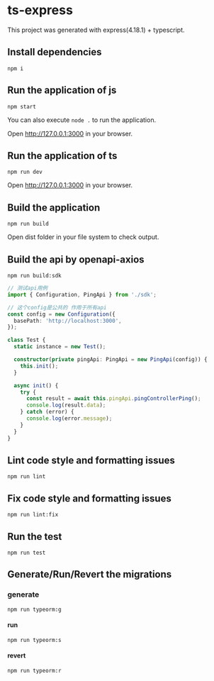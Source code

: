 # ts-express

This project was generated with express(4.18.1) + typescript.

## Install dependencies

```
npm i
```

## Run the application of js

```
npm start
```

You can also execute `node .` to run the application.

Open http://127.0.0.1:3000 in your browser.

## Run the application of ts

```
npm run dev
```

Open http://127.0.0.1:3000 in your browser.

## Build the application

```
npm run build
```

Open dist folder in your file system to check output.

## Build the api by openapi-axios

```
npm run build:sdk
```

```typescript
// 测试api用例
import { Configuration, PingApi } from './sdk';

// 这个config是公共的 作用于所有api
const config = new Configuration({
  basePath: 'http://localhost:3000',
});

class Test {
  static instance = new Test();

  constructor(private pingApi: PingApi = new PingApi(config)) {
    this.init();
  }

  async init() {
    try {
      const result = await this.pingApi.pingControllerPing();
      console.log(result.data);
    } catch (error) {
      console.log(error.message);
    }
  }
}
```

## Lint code style and formatting issues

```
npm run lint
```

## Fix code style and formatting issues

```
npm run lint:fix
```

## Run the test

```
npm run test
```

## Generate/Run/Revert the migrations

### generate

```
npm run typeorm:g
```

#### run

```
npm run typeorm:s
```

#### revert

```
npm run typeorm:r
```
